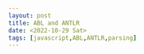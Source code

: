 ```yaml
---
layout: post
title: ABL and ANTLR
date: <2022-10-29 Sat>
tags: [javascript,ABL,ANTLR,parsing]
---
```



